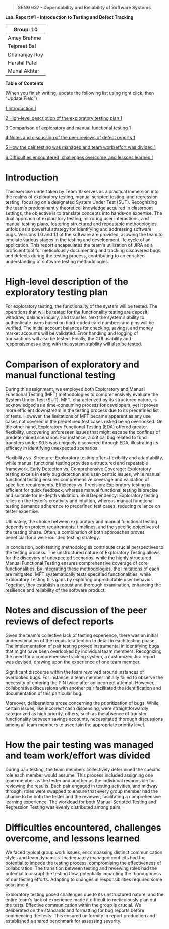 >   **SENG 637 - Dependability and Reliability of Software Systems**

**Lab. Report \#1 – Introduction to Testing and Defect Tracking**

| Group: 10       | 
|-----------------|
| Amey Brahme     |   
| Tejpreet Bal    |   
| Dhananjay Roy   |   
| Harshil Patel   |   
| Munal Akhtar    |   


**Table of Contents**

(When you finish writing, update the following list using right click, then
“Update Field”)

[1 Introduction	1](#_Toc439194677)

[2 High-level description of the exploratory testing plan	1](#_Toc439194678)

[3 Comparison of exploratory and manual functional testing	1](#_Toc439194679)

[4 Notes and discussion of the peer reviews of defect reports	1](#_Toc439194680)

[5 How the pair testing was managed and team work/effort was
divided	1](#_Toc439194681)

[6 Difficulties encountered, challenges overcome, and lessons
learned	1](#_Toc439194682)

# Introduction

This exercise undertaken by Team 10 serves as a practical immersion into the realms of exploratory testing, manual scripted testing, and regression testing, focusing on a designated System Under Test (SUT). Recognizing the team's predominantly theoretical knowledge acquired in classroom settings, the objective is to translate concepts into hands-on expertise. The dual approach of exploratory testing, mirroring user interactions, and manual testing plans, fostering structured and repeatable methodologies, unfolds as a powerful strategy for identifying and addressing software bugs. Versions 1.0 and 1.1 of the software are provided, allowing the team to emulate various stages in the testing and development life cycle of an application. This report encapsulates the team's utilization of JIRA as a proficient tool for meticulously documenting and tracking discovered bugs and defects during the testing process, contributing to an enriched understanding of software testing methodologies.

# High-level description of the exploratory testing plan

For exploratory testing, the functionality of the system will be tested. The operations that will be tested for the functionality testing are deposit, withdraw, balance inquiry, and transfer. Next the system’s ability to authenticate users based on hard-coded card numbers and pins will be verified. The initial account balances for checking, savings, and money market accounts will be validated. Error handling and logging of transactions will also be tested. Finally, the GUI usability and responsiveness along with the system stability will also be tested.

# Comparison of exploratory and manual functional testing

During this assignment, we employed both Exploratory and Manual Functional Testing (MFT) methodologies to comprehensively evaluate the System Under Test (SUT). MFT, characterized by its structured nature, is acknowledged as a time-consuming process for developers, yet it proves more efficient downstream in the testing process due to its predefined list of tests. However, the limitations of MFT became apparent as any use cases not covered in the predefined test cases risked being overlooked. On the other hand, Exploratory Functional Testing (EDA) offered greater flexibility, uncovering unforeseen issues that might escape the confines of predetermined scenarios. For instance, a critical bug related to fund transfers under $0.5 was uniquely discovered through EDA, illustrating its efficacy in identifying unexpected scenarios.

Flexibility vs. Structure: Exploratory testing offers flexibility and adaptability, while manual functional testing provides a structured and repeatable framework.
Early Detection vs. Comprehensive Coverage: Exploratory testing excels in early bug detection and user-centric issues, while manual functional testing ensures comprehensive coverage and validation of specified requirements.
Efficiency vs. Precision: Exploratory testing is efficient for quick feedback, whereas manual functional testing is precise and suitable for in-depth validation.
Skill Dependency: Exploratory testing relies on the tester's creativity and intuition, whereas manual functional testing demands adherence to predefined test cases, reducing reliance on tester expertise.

Ultimately, the choice between exploratory and manual functional testing depends on project requirements, timelines, and the specific objectives of the testing phase. Often, a combination of both approaches proves beneficial for a well-rounded testing strategy.

In conclusion, both testing methodologies contribute crucial perspectives to the testing process. The unstructured nature of Exploratory Testing allows for the discovery of unexpected scenarios, while the highly structured Manual Functional Testing ensures comprehensive coverage of core functionalities. By integrating these methodologies, the limitations of each are mitigated: MFT systematically tests specified functionalities, while Exploratory Testing fills gaps by exploring unpredictable user behavior. Together, they establish a robust and thorough examination, enhancing the resilience and reliability of the software product.


# Notes and discussion of the peer reviews of defect reports

Given the team's collective lack of testing experience, there was an initial underestimation of the requisite attention to detail in each testing phase. The implementation of pair testing proved instrumental in identifying bugs that might have been overlooked by individual team members. Recognizing the need for a comprehensive tracking system, a customized Jira report was devised, drawing upon the experience of one team member.

Significant discourse within the team revolved around instances of overlooked bugs. For instance, a team member initially failed to observe the necessity of entering the PIN twice after an incorrect attempt. However, collaborative discussions with another pair facilitated the identification and documentation of this particular bug.

Moreover, deliberations arose concerning the prioritization of bugs. While certain issues, like incorrect cash dispensing, were straightforwardly categorized as high priority, others, such as the absence of transfer functionality between savings accounts, necessitated thorough discussions among all team members to ascertain the appropriate priority level.

# How the pair testing was managed and team work/effort was divided 

During pair testing, the team members collectively determined the specific role each member would assume. This process included assigning one team member as the tester and another as the individual responsible for reviewing the results. Each pair engaged in testing activities, and midway through, roles were swapped to ensure that every group member had the chance to be both the tester and the reviewer, facilitating a comprehensive learning experience. The workload for both Manual Scripted Testing and Regression Testing was evenly distributed among pairs.

# Difficulties encountered, challenges overcome, and lessons learned

We faced typical group work issues, encompassing distinct communication styles and team dynamics. Inadequately managed conflicts had the potential to impede the testing process, compromising the effectiveness of collaboration. The transition between testing and reviewing roles had the potential to disrupt the testing flow, potentially impacting the thoroughness of our testing efforts. Adapting to changes in responsibilities required some adjustment.

Exploratory testing posed challenges due to its unstructured nature, and the entire team's lack of experience made it difficult to meticulously plan out the tests. Effective communication within the group is crucial. We deliberated on the standards and formatting for bug reports before commencing the tests. This ensured uniformity in report production and established a shared benchmark for assessing severity.

